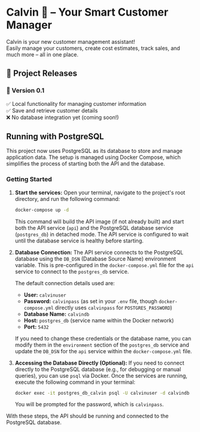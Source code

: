 # Calvin 🦦 – Your Smart Customer Manager  

Calvin is your new customer management assistant!  
Easily manage your customers, create cost estimates, track sales, and much more – all in one place.  

## 📌 Project Releases  

### 🔹 Version 0.1  
✅ Local functionality for managing customer information  
✅ Save and retrieve customer details  
❌ No database integration yet (coming soon!)  

## Running with PostgreSQL

This project now uses PostgreSQL as its database to store and manage application data. The setup is managed using Docker Compose, which simplifies the process of starting both the API and the database.

### Getting Started

1.  **Start the services:**
    Open your terminal, navigate to the project's root directory, and run the following command:
    ```bash
    docker-compose up -d
    ```
    This command will build the API image (if not already built) and start both the API service (`api`) and the PostgreSQL database service (`postgres_db`) in detached mode. The API service is configured to wait until the database service is healthy before starting.

2.  **Database Connection:**
    The API service connects to the PostgreSQL database using the `DB_DSN` (Database Source Name) environment variable. This is pre-configured in the `docker-compose.yml` file for the `api` service to connect to the `postgres_db` service.

    The default connection details used are:
    *   **User:** `calvinuser`
    *   **Password:** `calvinpass` (as set in your `.env` file, though `docker-compose.yml` directly uses `calvinpass` for `POSTGRES_PASSWORD`)
    *   **Database Name:** `calvindb`
    *   **Host:** `postgres_db` (service name within the Docker network)
    *   **Port:** `5432`

    If you need to change these credentials or the database name, you can modify them in the `environment` section of the `postgres_db` service and update the `DB_DSN` for the `api` service within the `docker-compose.yml` file.

3.  **Accessing the Database Directly (Optional):**
    If you need to connect directly to the PostgreSQL database (e.g., for debugging or manual queries), you can use `psql` via Docker. Once the services are running, execute the following command in your terminal:
    ```bash
    docker exec -it postgres_db_calvin psql -U calvinuser -d calvindb
    ```
    You will be prompted for the password, which is `calvinpass`.

With these steps, the API should be running and connected to the PostgreSQL database.
